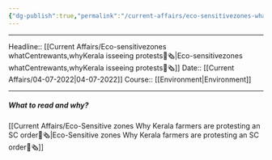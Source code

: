 ```yaml
---
{"dg-publish":true,"permalink":"/current-affairs/eco-sensitivezones-what-centrewants-why-kerala-isseeing-protests/"}
---
```


----
Headline:: [[Current Affairs/Eco-sensitivezones whatCentrewants,whyKerala isseeing protests📰🗞️\|Eco-sensitivezones whatCentrewants,whyKerala isseeing protests📰🗞️]]
Date:: [[Current Affairs/04-07-2022\|04-07-2022]]
Course:: [[Environment\|Environment]] 

----
##### What to read and why? 

[[Current Affairs/Eco-Sensitive zones Why Kerala farmers are protesting an SC order📰🗞️\|Eco-Sensitive zones Why Kerala farmers are protesting an SC order📰🗞️]]


